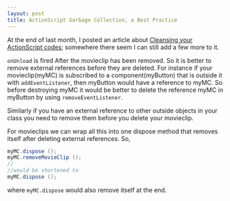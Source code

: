 ```yaml
---
layout: post
title: ActionScript Garbage Collection, a Best Practice
---
```


At the end of last month, I posted an article about [Cleansing your ActionScript codes](/2005//cleansing-your-actionscript-codes/); somewhere there seem I can still add a few more to it.

`onUnload` is fired After the movieclip has been removed. So it is better to remove external references before they are deleted. For instance if your movieclip(myMC) is subscribed to a component(myButton) that is outside it with `addEventListener`, then myButton would have a reference to myMC. So before destroying myMC it would be better to delete the reference myMC in myButton by using `removeEventListener`.

Similarly if you have an external reference to other outside objects in your class you need to remove them before you delete your movieclip.

For movieclips we can wrap all this into one dispose method that removes itself after deleting external references. So,

```as
myMC.dispose ();
myMC.removeMovieClip ();
//
//would be shortened to
myMC.dispose ();
```

where `myMC.dispose` would also remove itself at the end.
